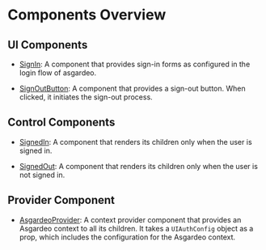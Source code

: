 <!--
 * Copyright (c) 2024, WSO2 LLC. (https://www.wso2.com).
 *
 * WSO2 LLC. licenses this file to you under the Apache License,
 * Version 2.0 (the "License"); you may not use this file except
 * in compliance with the License.
 * You may obtain a copy of the License at
 *
 *     http://www.apache.org/licenses/LICENSE-2.0
 *
 * Unless required by applicable law or agreed to in writing,
 * software distributed under the License is distributed on an
 * "AS IS" BASIS, WITHOUT WARRANTIES OR CONDITIONS OF ANY
 * KIND, either express or implied. See the License for the
 * specific language governing permissions and limitations
 * under the License.
-->

# Components Overview

## UI Components

- [SignIn](/SignIn.md): A component that provides sign-in forms as configured in the login flow of asgardeo.

- [SignOutButton](./SignOutButton.md): A component that provides a sign-out button. When clicked, it initiates the sign-out process.

## Control Components

- [SignedIn](./SignedIn.md): A component that renders its children only when the user is signed in.

- [SignedOut](./SignedOut.md): A component that renders its children only when the user is not signed in.

## Provider Component

- [AsgardeoProvider](./components/asgardeo-provider): A context provider component that provides an Asgardeo context to all its children. It takes a `UIAuthConfig` object as a prop, which includes the configuration for the Asgardeo context.
